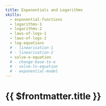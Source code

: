 ```yaml
---
title: Exponentials and Logarithms
skills:
  - exponential-functions
  - logarithms-1
  - logarithms-2
  - laws-of-logs-1
  - laws-of-logs-2
  - log-equations
  # - linearisation-1
  # - linearisation-2
  - solve-e-equation
  # - change-base-to-e
  # - solve-ln-equation
  # - exponential-model
---
```


# {{ $frontmatter.title }}

